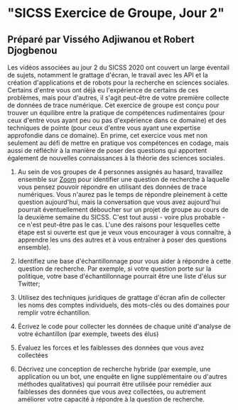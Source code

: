 # "SICSS Exercice de Groupe, Jour 2"

## Préparé par Vissého Adjiwanou et Robert Djogbenou


Les vidéos associées au jour 2 du SICSS 2020 ont couvert un large éventail de sujets, notamment le grattage d'écran, le travail avec les API et la création d'applications et de robots pour la recherche en sciences sociales. Certains d'entre vous ont déjà eu l'expérience de certains de ces problèmes, mais pour d'autres, il s'agit peut-être de votre première collecte de données de trace numérique. Cet exercice de groupe est conçu pour trouver un équilibre entre la pratique de compétences rudimentaires (pour ceux d'entre vous ayant peu ou pas d'expérience dans ce domaine) et des techniques de pointe (pour ceux d'entre vous ayant une expertise approfondie dans ce domaine). En prime, cet exercice vous met non seulement au défi de mettre en pratique vos compétences en codage, mais aussi de réfléchir à la manière de poser des questions qui apportent également de nouvelles connaissances à la théorie des sciences sociales. 

1. Au sein de vos groupes de 4 personnes assignés au hasard, travaillez ensemble sur [Zoom](https://uqam.zoom.us/j/7123857324) pour identifier une question de recherche à laquelle vous pensez pouvoir répondre en utilisant des données de trace numériques. Vous n'aurez pas le temps de répondre pleinement à cette question aujourd'hui, mais la conversation que vous avez aujourd'hui pourrait éventuellement déboucher sur un projet de groupe au cours de la deuxième semaine du SICSS. C'est tout aussi - voire plus probable - ce n'est peut-être pas le cas. L'une des raisons pour lesquelles cette étape est si ouverte est que je veux vous encourager à vous connaître, à apprendre les uns des autres et à vous entraîner à poser des questions ensemble). 

2. Identifiez une base d'échantillonnage pour vous aider à répondre à cette question de recherche. Par exemple, si votre question porte sur la politique, votre base d'échantillonnage pourrait être une liste d'élus sur Twitter; 

3. Utilisez des techniques juridiques de grattage d'écran afin de collecter les noms des comptes individuels, des mots-clés ou des domaines pour remplir votre échantillon. 

4. Écrivez le code pour collecter les données de chaque unité d'analyse de votre échantillon (par exemple, tweets des élus) 

5. Évaluez les forces et les faiblesses des données que vous avez collectées 

6. Décrivez une conception de recherche hybride (par exemple, une application ou un bot, une enquête en ligne supplémentaire ou d'autres méthodes qualitatives) qui pourrait être utilisée pour remédier aux faiblesses des données que vous avez collectées, ou autrement améliorer votre capacité à répondre à la question de recherche. 
